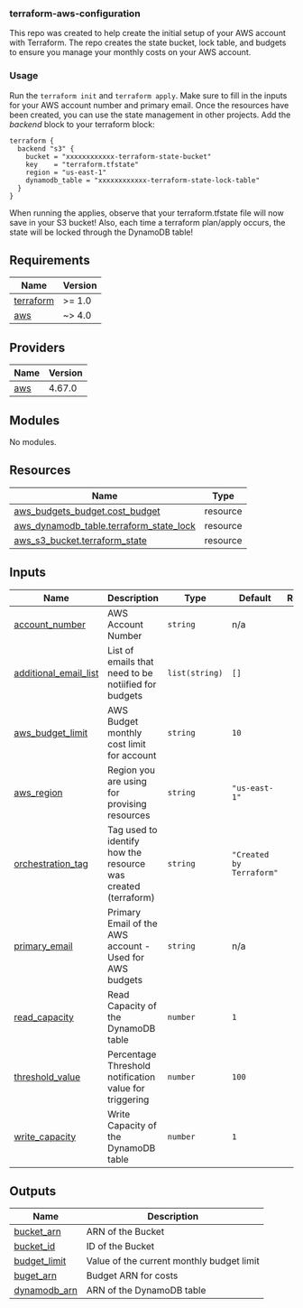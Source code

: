 ### terraform-aws-configuration

This repo was created to help create the initial setup of your AWS account with Terraform.  The repo creates the state bucket, lock table, and budgets to ensure you manage your monthly costs on your AWS account.

### Usage

Run the `terraform init` and `terraform apply`.  Make sure to fill in the inputs for your AWS account number and primary email.
Once the resources have been created, you can use the state management in other projects.  Add the *backend* block to your terraform block:
```
terraform {
  backend "s3" {
    bucket = "xxxxxxxxxxxx-terraform-state-bucket"
    key    = "terraform.tfstate"
    region = "us-east-1"
    dynamodb_table = "xxxxxxxxxxxx-terraform-state-lock-table"
  }
}
```
When running the applies, observe that your terraform.tfstate file will now save in your S3 bucket!  Also, each time a terraform plan/apply occurs, the state will be locked through the DynamoDB table!

## Requirements

| Name | Version |
|------|---------|
| <a name="requirement_terraform"></a> [terraform](#requirement\_terraform) | >= 1.0 |
| <a name="requirement_aws"></a> [aws](#requirement\_aws) | ~> 4.0 |

## Providers

| Name | Version |
|------|---------|
| <a name="provider_aws"></a> [aws](#provider\_aws) | 4.67.0 |

## Modules

No modules.

## Resources

| Name | Type |
|------|------|
| [aws_budgets_budget.cost_budget](https://registry.terraform.io/providers/hashicorp/aws/latest/docs/resources/budgets_budget) | resource |
| [aws_dynamodb_table.terraform_state_lock](https://registry.terraform.io/providers/hashicorp/aws/latest/docs/resources/dynamodb_table) | resource |
| [aws_s3_bucket.terraform_state](https://registry.terraform.io/providers/hashicorp/aws/latest/docs/resources/s3_bucket) | resource |

## Inputs

| Name | Description | Type | Default | Required |
|------|-------------|------|---------|:--------:|
| <a name="input_account_number"></a> [account\_number](#input\_account\_number) | AWS Account Number | `string` | n/a | yes |
| <a name="input_additional_email_list"></a> [additional\_email\_list](#input\_additional\_email\_list) | List of emails that need to be notiified for budgets | `list(string)` | `[]` | no |
| <a name="input_aws_budget_limit"></a> [aws\_budget\_limit](#input\_aws\_budget\_limit) | AWS Budget monthly cost limit for account | `string` | `10` | no |
| <a name="input_aws_region"></a> [aws\_region](#input\_aws\_region) | Region you are using for provising resources | `string` | `"us-east-1"` | no |
| <a name="input_orchestration_tag"></a> [orchestration\_tag](#input\_orchestration\_tag) | Tag used to identify how the resource was created (terraform) | `string` | `"Created by Terraform"` | no |
| <a name="input_primary_email"></a> [primary\_email](#input\_primary\_email) | Primary Email of the AWS account - Used for AWS budgets | `string` | n/a | yes |
| <a name="input_read_capacity"></a> [read\_capacity](#input\_read\_capacity) | Read Capacity of the DynamoDB table | `number` | `1` | no |
| <a name="input_threshold_value"></a> [threshold\_value](#input\_threshold\_value) | Percentage Threshold notification value for triggering | `number` | `100` | no |
| <a name="input_write_capacity"></a> [write\_capacity](#input\_write\_capacity) | Write Capacity of the DynamoDB table | `number` | `1` | no |

## Outputs

| Name | Description |
|------|-------------|
| <a name="output_bucket_arn"></a> [bucket\_arn](#output\_bucket\_arn) | ARN of the Bucket |
| <a name="output_bucket_id"></a> [bucket\_id](#output\_bucket\_id) | ID of the Bucket |
| <a name="output_budget_limit"></a> [budget\_limit](#output\_budget\_limit) | Value of the current monthly budget limit |
| <a name="output_buget_arn"></a> [buget\_arn](#output\_buget\_arn) | Budget ARN for costs |
| <a name="output_dynamodb_arn"></a> [dynamodb\_arn](#output\_dynamodb\_arn) | ARN of the DynamoDB table |
